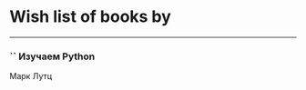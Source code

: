 # Wish list of books by [](https://plus.google.com/111832227548183917963)
---

### `` Изучаем Python
Марк Лутц

